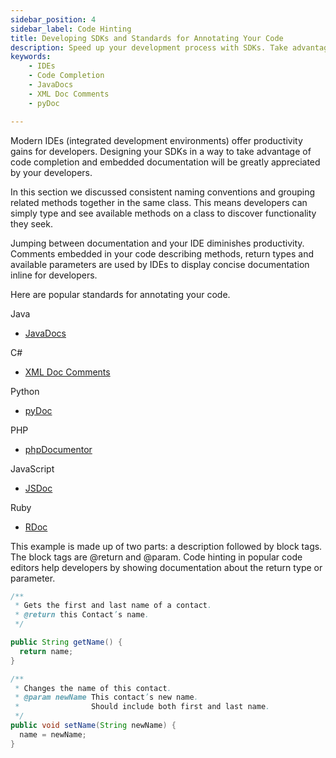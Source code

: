 ```yaml
---
sidebar_position: 4
sidebar_label: Code Hinting
title: Developing SDKs and Standards for Annotating Your Code
description: Speed up your development process with SDKs. Take advantage of code completion and integrated documentation like JavaDocs, XML Doc Comments, pyDoc, phpDocumentor, JSDoc and RDoc to get the most out of your SDK projects.
keywords: 
    - IDEs
    - Code Completion
    - JavaDocs
    - XML Doc Comments
    - pyDoc

---
```


Modern IDEs (integrated development environments) offer productivity gains for developers. Designing your SDKs in a way to take advantage of code completion and embedded documentation will be greatly appreciated by your developers.

In this section we discussed consistent naming conventions and grouping related methods together in the same class. This means developers can simply type and see available methods on a class to discover functionality they seek.


Jumping between documentation and your IDE diminishes productivity. Comments embedded in your code describing methods, return types and available parameters are used by IDEs  to display concise documentation inline for developers.

Here are popular standards for annotating your code.

Java
* [JavaDocs](https://www.oracle.com/be/technical-resources/articles/java/javadoc-tool.html)

C#
* [XML Doc Comments](https://learn.microsoft.com/en-us/dotnet/csharp/language-reference/xmldoc/)

Python
* [pyDoc](https://docs.python.org/3/library/pydoc.html)

PHP
* [phpDocumentor](https://www.phpdoc.org/)

JavaScript
* [JSDoc](https://jsdoc.app/index.html)

Ruby
* [RDoc](https://ruby.github.io/rdoc/)

This example is made up of two parts: a description followed by block tags. The block tags are @return and @param. Code hinting in popular code editors help developers by showing  documentation about the return type or parameter.

``` java
/**
 * Gets the first and last name of a contact.
 * @return this Contact’s name.
 */

public String getName() {
  return name;
}

/**
 * Changes the name of this contact.
 * @param newName This contact’s new name.  
 *                Should include both first and last name.
 */
public void setName(String newName) {
  name = newName;
}
```
